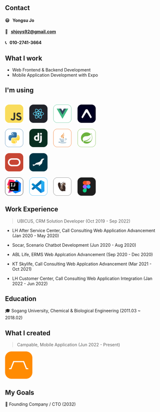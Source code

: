## Contact
#### 😃  &nbsp; Yongsu Jo
#### 📩  &nbsp; shjoys92@gmail.com
#### 📞  &nbsp; 010-2741-3664

## What I work
- Web Frontend & Backend Development
- Mobile Application Development with Expo

## I'm using
<br>
<img src="/public/img/javascript.png" width="60" height="60">
&nbsp;&nbsp;&nbsp;
<img src="/public/img/react.png" width="60" height="60">
&nbsp;&nbsp;&nbsp;
<img src="/public/img/vue.png" width="60" height="60">
&nbsp;&nbsp;&nbsp;
<img src="/public/img/expo.png" width="60" height="60">
<br>
<br>
<img src="/public/img/python.png" width="60" height="60">
&nbsp;&nbsp;&nbsp;
<img src="/public/img/django.png" width="60" height="60">
&nbsp;&nbsp;&nbsp;
<img src="/public/img/java.png" width="60" height="60">
&nbsp;&nbsp;&nbsp;
<img src="/public/img/spring.png" width="60" height="60">
<br>
<br>
<img src="/public/img/oracle.png" width="60" height="60">
&nbsp;&nbsp;&nbsp;
<img src="/public/img/mariadb.png" width="60" height="60">
&nbsp;&nbsp;&nbsp;
<br>
<br>
<img src="/public/img/intellij.png" width="60" height="60">
&nbsp;&nbsp;&nbsp;
<img src="/public/img/vscode.png" width="60" height="60">
&nbsp;&nbsp;&nbsp;
<img src="/public/img/dbeaver.png" width="60" height="60">
&nbsp;&nbsp;&nbsp;
<img src="/public/img/figma.png" width="60" height="60">

## Work Experience
> UBICUS, CRM Solution Developer (Oct 2019 - Sep 2022)
- LH After Service Center, Call Consulting Web Application Advancement (Jan 2020 - May 2020)

- Socar, Scenario Chatbot Development (Jun 2020 - Aug 2020)

- ABL Life, ERMS Web Applcation Advancement (Sep 2020 - Dec 2020)

- KT Skylife, Call Consulting Web Applcation Advancement (Mar 2021 - Oct 2021)

- LH Customer Center, Call Consulting Web Application Integration (Jan 2022 - Jun 2022)

## Education

🎓 Sogang University, Chemical & Biological Engineering (2011.03 ~ 2018.02)


## What I created
> Campable, Mobile Application (Jun 2022 - Present)

<a href="https://github.com/CAMPABLE" target="_blank">
    <img src="/public/img/campable.png" width="90" height="90">
</a>

## My Goals

💎 Founding Company / CTO (2032) 